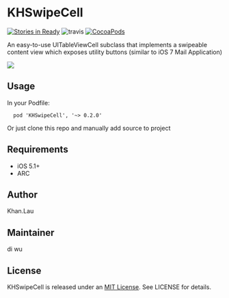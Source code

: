 # KHSwipeCell

[![Stories in Ready](https://badge.waffle.io/weekwood/KHSwipeCell.png?label=ready&title=Ready)](https://waffle.io/weekwood/KHSwipeCell)
![travis](https://travis-ci.org/weekwood/KHSwipeCell.svg?branch=master)
[![CocoaPods](https://img.shields.io/cocoapods/v/KHSwipeCell.svg)]()

An easy-to-use UITableViewCell subclass that implements a swipeable content view which exposes utility buttons (similar to iOS 7 Mail Application)

![](https://raw.githubusercontent.com/weekwood/KHSwipeCell/master/gif/KHSwipeCell.gif)

## Usage

In your Podfile:
```
  pod 'KHSwipeCell', '~> 0.2.0'
```
Or just clone this repo and manually add source to project

## Requirements
* iOS 5.1+
* ARC

## Author

Khan.Lau

## Maintainer

di wu

## License
KHSwipeCell is released under an [MIT License](http://opensource.org/licenses/MIT). See LICENSE for details.
